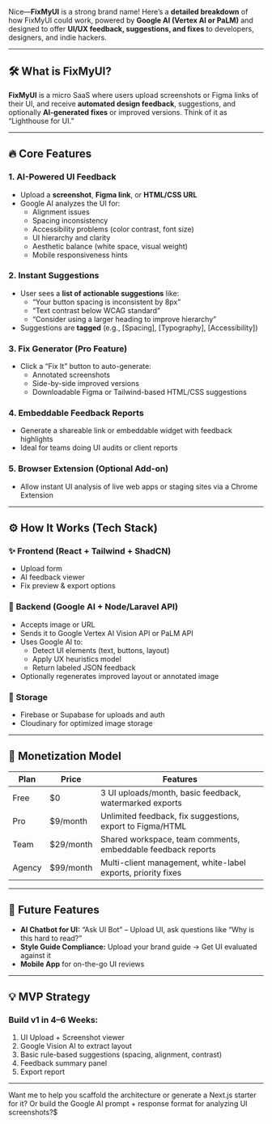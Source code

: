 Nice—**FixMyUI** is a strong brand name! Here’s a **detailed breakdown** of how FixMyUI could work, powered by **Google AI (Vertex AI or PaLM)** and designed to offer **UI/UX feedback, suggestions, and fixes** to developers, designers, and indie hackers.

---

## 🛠️ **What is FixMyUI?**

**FixMyUI** is a micro SaaS where users upload screenshots or Figma links of their UI, and receive **automated design feedback**, suggestions, and optionally **AI-generated fixes** or improved versions. Think of it as “Lighthouse for UI.”

---

## 🔥 **Core Features**

### 1. **AI-Powered UI Feedback**

- Upload a **screenshot**, **Figma link**, or **HTML/CSS URL**
- Google AI analyzes the UI for:
  - Alignment issues
  - Spacing inconsistency
  - Accessibility problems (color contrast, font size)
  - UI hierarchy and clarity
  - Aesthetic balance (white space, visual weight)
  - Mobile responsiveness hints

### 2. **Instant Suggestions**

- User sees a **list of actionable suggestions** like:
  - “Your button spacing is inconsistent by 8px”
  - “Text contrast below WCAG standard”
  - “Consider using a larger heading to improve hierarchy”
- Suggestions are **tagged** (e.g., [Spacing], [Typography], [Accessibility])

### 3. **Fix Generator (Pro Feature)**

- Click a “Fix It” button to auto-generate:
  - Annotated screenshots
  - Side-by-side improved versions
  - Downloadable Figma or Tailwind-based HTML/CSS suggestions

### 4. **Embeddable Feedback Reports**

- Generate a shareable link or embeddable widget with feedback highlights
- Ideal for teams doing UI audits or client reports

### 5. **Browser Extension (Optional Add-on)**

- Allow instant UI analysis of live web apps or staging sites via a Chrome Extension

---

## ⚙️ **How It Works (Tech Stack)**

### ✨ **Frontend (React + Tailwind + ShadCN)**

- Upload form
- AI feedback viewer
- Fix preview & export options

### 🧠 **Backend (Google AI + Node/Laravel API)**

- Accepts image or URL
- Sends it to Google Vertex AI Vision API or PaLM API
- Uses Google AI to:
  - Detect UI elements (text, buttons, layout)
  - Apply UX heuristics model
  - Return labeled JSON feedback
- Optionally regenerates improved layout or annotated image

### 💾 **Storage**

- Firebase or Supabase for uploads and auth
- Cloudinary for optimized image storage

---

## 💸 **Monetization Model**

| Plan   | Price     | Features                                                     |
| ------ | --------- | ------------------------------------------------------------ |
| Free   | $0        | 3 UI uploads/month, basic feedback, watermarked exports      |
| Pro    | $9/month  | Unlimited feedback, fix suggestions, export to Figma/HTML    |
| Team   | $29/month | Shared workspace, team comments, embeddable feedback reports |
| Agency | $99/month | Multi-client management, white-label exports, priority fixes |

---

## 🔮 **Future Features**

- **AI Chatbot for UI:** “Ask UI Bot” – Upload UI, ask questions like “Why is this hard to read?”
- **Style Guide Compliance:** Upload your brand guide → Get UI evaluated against it
- **Mobile App** for on-the-go UI reviews

---

## 💡 MVP Strategy

### Build v1 in 4–6 Weeks:

1. UI Upload + Screenshot viewer
2. Google Vision AI to extract layout
3. Basic rule-based suggestions (spacing, alignment, contrast)
4. Feedback summary panel
5. Export report

---

Want me to help you scaffold the architecture or generate a Next.js starter for it? Or build the Google AI prompt + response format for analyzing UI screenshots?$
